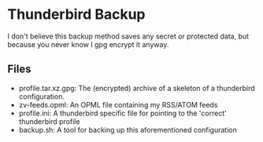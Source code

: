 # Thunderbird Backup

I don't believe this backup method saves any secret or protected data, but because you never know I gpg encrypt it anyway.

## Files
- profile.tar.xz.gpg: The (encrypted) archive of a skeleton of a thunderbird configuration.
- zv-feeds.opml: An OPML file containing my RSS/ATOM feeds
- profile.ini: A thunderbird specific file for pointing to the 'correct' thunderbird profile
- backup.sh: A tool for backing up this aforementioned configuration
